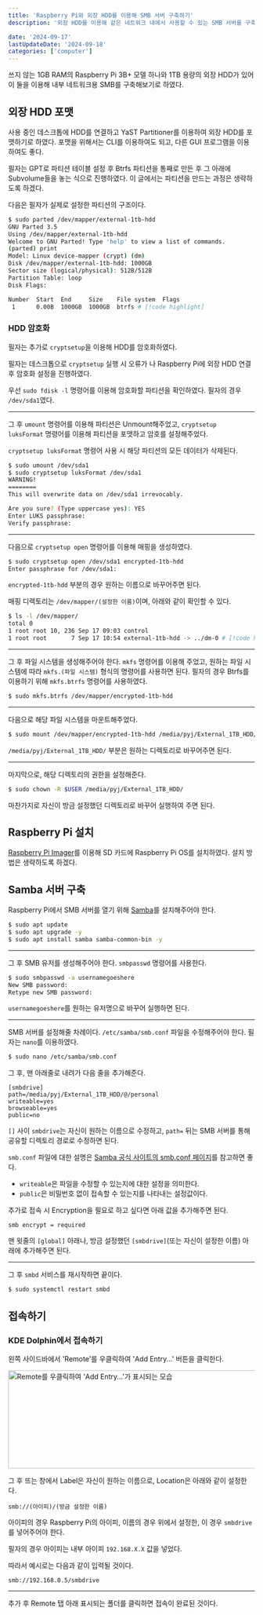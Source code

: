 ```yaml
---
title: 'Raspberry Pi와 외장 HDD를 이용해 SMB 서버 구축하기'
description: '외장 HDD를 이용해 같은 네트워크 내에서 사용할 수 있는 SMB 서버를 구축하는 방법에 대해 알아봅니다.'

date: '2024-09-17'
lastUpdateDate: '2024-09-18'
categories: ['computer']
---
```


쓰지 않는 1GB RAM의 Raspberry Pi 3B+ 모델 하나와 1TB 용량의 외장 HDD가 있어 이 둘을 이용해 내부 네트워크용 SMB를 구축해보기로 하였다.

## 외장 HDD 포맷

사용 중인 데스크톱에 HDD를 연결하고 YaST Partitioner를 이용하여 외장 HDD를 포맷하기로 하였다. 포맷을 위해서는 CLI를 이용하여도 되고, 다른 GUI 프로그램을 이용하여도 좋다.

필자는 GPT로 파티션 테이블 설정 후 Btrfs 파티션을 통째로 만든 후 그 아래에 Subvolume들을 놓는 식으로 진행하였다. 이 글에서는 파티션을 만드는 과정은 생략하도록 하겠다.

다음은 필자가 실제로 설정한 파티션의 구조이다.

```bash
$ sudo parted /dev/mapper/external-1tb-hdd
GNU Parted 3.5
Using /dev/mapper/external-1tb-hdd
Welcome to GNU Parted! Type 'help' to view a list of commands.
(parted) print
Model: Linux device-mapper (crypt) (dm)
Disk /dev/mapper/external-1tb-hdd: 1000GB
Sector size (logical/physical): 512B/512B
Partition Table: loop
Disk Flags:

Number  Start  End     Size    File system  Flags
 1      0.00B  1000GB  1000GB  btrfs # [!code highlight]
```

### HDD 암호화

필자는 추가로 `cryptsetup`을 이용해 HDD를 암호화하였다.

<Callout type="info">필자는 데스크톱으로 `cryptsetup` 실행 시 오류가 나 Raspberry Pi에 외장 HDD 연결 후 암호화 설정을 진행하였다.</Callout>

우선 `sudo fdisk -l` 명령어를 이용해 암호화할 파티션을 확인하였다. 필자의 경우 `/dev/sda1`였다.

---

그 후 `umount` 명령어를 이용해 파티션은 Unmount해주었고, `cryptsetup luksFormat` 명령어를 이용해 파티션을 포맷하고 암호를 설정해주었다.

<Callout type="warn">`cryptsetup luksFormat` 명령어 사용 시 해당 파티션의 모든 데이터가 삭제된다.</Callout>

```bash
$ sudo umount /dev/sda1
$ sudo cryptsetup luksFormat /dev/sda1
WARNING!
========
This will overwrite data on /dev/sda1 irrevocably.

Are you sure? (Type uppercase yes): YES
Enter LUKS passphrase:
Verify passphrase:
```

---

다음으로 `cryptsetup open` 명령어를 이용해 매핑을 생성하였다.

```bash
$ sudo cryptsetup open /dev/sda1 encrypted-1tb-hdd
Enter passphrase for /dev/sda1:
```

`encrypted-1tb-hdd` 부분의 경우 원하는 이름으로 바꾸어주면 된다.

매핑 디렉토리는 `/dev/mapper/(설정한 이름)`이며, 아래와 같이 확인할 수 있다.

```bash
$ ls -l /dev/mapper/
total 0
1 root root 10, 236 Sep 17 09:03 control
1 root root       7 Sep 17 10:54 external-1tb-hdd -> ../dm-0 # [!code highlight]
```

---

그 후 파일 시스템을 생성해주어야 한다. `mkfs` 명령어를 이용해 주었고, 원하는 파일 시스템에 따라 `mkfs.(파일 시스템)` 형식의 명령어를 사용하면 된다. 필자의 경우 Btrfs를 이용하기 위해 `mkfs.btrfs` 명령어를 사용하였다.

```bash
$ sudo mkfs.btrfs /dev/mapper/encrypted-1tb-hdd
```

---

다음으로 해당 파일 시스템을 마운트해주었다.

```bash
$ sudo mount /dev/mapper/encrypted-1tb-hdd /media/pyj/External_1TB_HDD/
```

`/media/pyj/External_1TB_HDD/` 부분은 원하는 디렉토리로 바꾸어주면 된다.

---

마지막으로, 해당 디렉토리의 권한을 설정해준다.

```bash
$ sudo chown -R $USER /media/pyj/External_1TB_HDD/
```

마찬가지로 자신이 방금 설정했던 디렉토리로 바꾸어 실행하여 주면 된다.

## Raspberry Pi 설치

[Raspberry Pi Imager](https://www.raspberrypi.com/software/)를 이용해 SD 카드에 Raspberry Pi OS를 설치하였다. 설치 방법은 생략하도록 하겠다.

## Samba 서버 구축

Raspberry Pi에서 SMB 서버를 열기 위해 [Samba](https://www.samba.org/)를 설치해주어야 한다.

```bash
$ sudo apt update
$ sudo apt upgrade -y
$ sudo apt install samba samba-common-bin -y
```

---

그 후 SMB 유저를 생성해주어야 한다. `smbpasswd` 명령어를 사용한다.

```bash
$ sudo smbpasswd -a usernamegoeshere
New SMB password:
Retype new SMB password:
```

`usernamegoeshere`를 원하는 유저명으로 바꾸어 실행하면 된다.

---

SMB 서버를 설정해줄 차례이다. `/etc/samba/smb.conf` 파일을 수정해주어야 한다. 필자는 `nano`를 이용하였다.

```bash
$ sudo nano /etc/samba/smb.conf
```

그 후, 맨 아래줄로 내려가 다음 줄을 추가해준다.

```
[smbdrive]
path=/media/pyj/External_1TB_HDD/@/personal
writeable=yes
browseable=yes
public=no
```

`[]` 사이 `smbdrive`는 자신이 원하는 이름으로 수정하고, `path=` 뒤는 SMB 서버를 통해 공유할 디렉토리 경로로 수정하면 된다.

`smb.conf` 파일에 대한 설명은 [Samba 공식 사이트의 smb.conf 페이지](https://www.samba.org/samba/docs/current/man-html/smb.conf.5.html)를 참고하면 좋다.

- `writeable`은 파일을 수정할 수 있는지에 대한 설정을 의미한다.
- `public`은 비밀번호 없이 접속할 수 있는지를 나타내는 설정값이다.

추가로 접속 시 Encryption을 필요로 하고 싶다면 아래 값을 추가해주면 된다.

```
smb encrypt = required
```

맨 윗줄의 `[global]` 아래나, 방금 설정했던 `[smbdrive]`(또는 자신이 설정한 이름) 아래에 추가해주면 된다.

---

그 후 `smbd` 서비스를 재시작하면 끝이다.

```bash
$ sudo systemctl restart smbd
```

## 접속하기

### KDE Dolphin에서 접속하기

왼쪽 사이드바에서 'Remote'를 우클릭하여 'Add Entry...' 버튼을 클릭한다.

<Image src="addentry.png" width="519" height="200" alt="Remote를 우클릭하여 'Add Entry...'가 표시되는 모습" />

그 후 뜨는 창에서 Label은 자신이 원하는 이름으로, Location은 아래와 같이 설정한다.

```
smb://(아이피)/(방금 설정한 이름)
```

아이피의 경우 Raspberry Pi의 아이피, 이름의 경우 위에서 설정한, 이 경우 `smbdrive`를 넣어주어야 한다.

필자의 경우 아이피는 내부 아이피 `192.168.X.X` 값을 넣었다.

따라서 예시로는 다음과 같이 입력될 것이다.

```
smb://192.168.0.5/smbdrive
```

---

추가 후 Remote 탭 아래 표시되는 폴더를 클릭하면 접속이 완료된 것이다.
